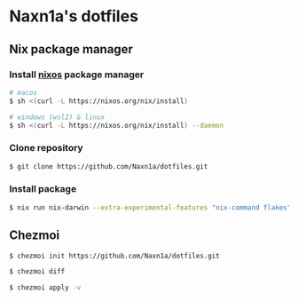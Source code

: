 # Naxn1a's dotfiles

## Nix package manager
### Install [nixos](https://nixos.org/) package manager
```bash
# macos
$ sh <(curl -L https://nixos.org/nix/install)

# windows (wsl2) & linux
$ sh <(curl -L https://nixos.org/nix/install) --daemon
```

### Clone repository
```bash
$ git clone https://github.com/Naxn1a/dotfiles.git
```

### Install package
```bash
$ nix run nix-darwin --extra-experimental-features "nix-command flakes" -- switch --flake ~/$path#naxn1a
```

## Chezmoi
```bash
$ chezmoi init https://github.com/Naxn1a/dotfiles.git

$ chezmoi diff

$ chezmoi apply -v
```
